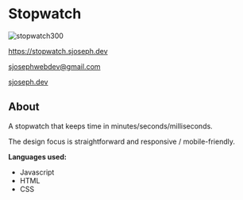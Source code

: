 
# Stopwatch
![stopwatch300](https://user-images.githubusercontent.com/78551427/121896915-d48a1000-ccef-11eb-9abe-39b86d1544c4.png)

https://stopwatch.sjoseph.dev

sjosephwebdev@gmail.com

[sjoseph.dev](https://sjoseph.dev)

## About

A stopwatch that keeps time in minutes/seconds/milliseconds.

The design focus is straightforward and responsive / mobile-friendly. 


**Languages used:**

- Javascript
- HTML
- CSS

